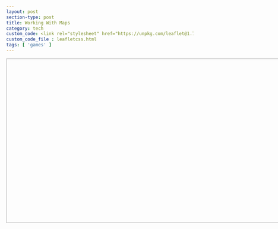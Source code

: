 ```yaml
---
layout: post
section-type: post
title: Working With Maps
category: tech
custom_code: <link rel="stylesheet" href="https://unpkg.com/leaflet@1.7.1/dist/leaflet.css" integrity="sha512-xodZBNTC5n17Xt2atTPuE1HxjVMSvLVW9ocqUKLsCC5CXdbqCmblAshOMAS6/keqq/sMZMZ19scR4PsZChSR7A==" crossorigin=""/><script src="https://unpkg.com/leaflet@1.7.1/dist/leaflet.js" integrity="sha512-XQoYMqMTK8LvdxXYG3nZ448hOEQiglfqkJs1NOQV44cWnUrBc8PkAOcXy20w0vlaXaVUearIOBhiXZ5V3ynxwA==" crossorigin=""></script>
custom_code_file : leafletcss.html
tags: [ 'games' ]
---
```


 <link
      rel="stylesheet"
      href="https://unpkg.com/leaflet@1.7.1/dist/leaflet.css"
      integrity="sha384-VzLXTJGPSyTLX6d96AxgkKvE/LRb7ECGyTxuwtpjHnVWVZs2gp5RDjeM/tgBnVdM"
      crossorigin="anonymous"
    />

<script src="https://unpkg.com/jquery@3.6.0/dist/jquery.min.js" integrity="sha384-vtXRMe3mGCbOeY7l30aIg8H9p3GdeSe4IFlP6G8JMa7o7lXvnz3GFKzPxzJdPfGK" crossorigin="anonymous"></script><script src="https://unpkg.com/leaflet@1.7.1/dist/leaflet.js" integrity="sha384-RFZC58YeKApoNsIbBxf4z6JJXmh+geBSgkCQXFyh+4tiFSJmJBt+2FbjxW7Ar16M" crossorigin="anonymous"></script>


 <div id="map" style="width: 800px; height: 440px; border: 1px solid #AAA;"></div>

  <script type='text/javascript' src='maps/markers.js'></script>
   <!--<script type='text/javascript' src='maps/leaf-demo.js'></script>
   --><script type="text/javascript" src="us-states.js"></script>

<script type="text/javascript">

	var map = L.map('map').setView([37.8, -96], 4);
	

	L.tileLayer('https://api.mapbox.com/styles/v1/{id}/tiles/{z}/{x}/{y}?access_token=pk.eyJ1IjoibWFwYm94IiwiYSI6ImNpejY4NXVycTA2emYycXBndHRqcmZ3N3gifQ.rJcFIG214AriISLbB6B5aw', {
		maxZoom: 18,
		attribution: 'Map data &copy; <a href="https://www.openstreetmap.org/copyright">OpenStreetMap</a> contributors, ' +
			'Imagery © <a href="https://www.mapbox.com/">Mapbox</a>',
		id: 'mapbox/light-v9',
		tileSize: 512,
		zoomOffset: -1
	}).addTo(map);

	L.marker([47.273015,-120.88227499999999]).bindPopup("Alabama").addTo(map);
	L.marker([47.273015,-120.88227499999999]).bindPopup("Alaska").addTo(map);
	L.marker([47.273015,-120.88227499999999]).bindPopup("Arizona").addTo(map);
	L.marker([47.273015,-120.88227499999999]).bindPopup("Arkansas").addTo(map);
	L.marker([47.273015,-120.88227499999999]).bindPopup("California").addTo(map);
	L.marker([47.273015,-120.88227499999999]).bindPopup("Colorado").addTo(map);
	L.marker([47.273015,-120.88227499999999]).bindPopup("Connecticut").addTo(map);
	L.marker([47.273015,-120.88227499999999]).bindPopup("Delaware").addTo(map);
	L.marker([47.273015,-120.88227499999999]).bindPopup("District of Columbia").addTo(map);
	L.marker([47.273015,-120.88227499999999]).bindPopup("Florida").addTo(map);
	L.marker([47.273015,-120.88227499999999]).bindPopup("Georgia").addTo(map);
	L.marker([47.273015,-120.88227499999999]).bindPopup("Hawaii").addTo(map);
	L.marker([47.273015,-120.88227499999999]).bindPopup("Idaho").addTo(map);
	L.marker([47.273015,-120.88227499999999]).bindPopup("Illinois").addTo(map);
	L.marker([47.273015,-120.88227499999999]).bindPopup("Indiana").addTo(map);
	L.marker([47.273015,-120.88227499999999]).bindPopup("Iowa").addTo(map);
	L.marker([47.273015,-120.88227499999999]).bindPopup("Kansas").addTo(map);
	L.marker([47.273015,-120.88227499999999]).bindPopup("Kentucky").addTo(map);
	L.marker([47.273015,-120.88227499999999]).bindPopup("Louisiana").addTo(map);
	L.marker([47.273015,-120.88227499999999]).bindPopup("Maine").addTo(map);
	L.marker([47.273015,-120.88227499999999]).bindPopup("Maryland").addTo(map);
	L.marker([47.273015,-120.88227499999999]).bindPopup("Massachusetts").addTo(map);
	L.marker([47.273015,-120.88227499999999]).bindPopup("Michigan").addTo(map);
	L.marker([47.273015,-120.88227499999999]).bindPopup("Minnesota").addTo(map);
	L.marker([47.273015,-120.88227499999999]).bindPopup("Mississippi").addTo(map);
	L.marker([47.273015,-120.88227499999999]).bindPopup("Missouri").addTo(map);
	L.marker([47.273015,-120.88227499999999]).bindPopup("Montana").addTo(map);
	L.marker([47.273015,-120.88227499999999]).bindPopup("Nebraska").addTo(map);
	L.marker([47.273015,-120.88227499999999]).bindPopup("Nevada").addTo(map);
	L.marker([47.273015,-120.88227499999999]).bindPopup("New Hampshire").addTo(map);
	L.marker([47.273015,-120.88227499999999]).bindPopup("New Jersey").addTo(map);
	L.marker([47.273015,-120.88227499999999]).bindPopup("New Mexico").addTo(map);
	L.marker([47.273015,-120.88227499999999]).bindPopup("New York").addTo(map);
	L.marker([47.273015,-120.88227499999999]).bindPopup("North Carolina").addTo(map);
	L.marker([47.273015,-120.88227499999999]).bindPopup("North Dakota").addTo(map);
	L.marker([47.273015,-120.88227499999999]).bindPopup("Ohio").addTo(map);
	L.marker([47.273015,-120.88227499999999]).bindPopup("Oklahoma").addTo(map);
	L.marker([47.273015,-120.88227499999999]).bindPopup("Oregon").addTo(map);
	L.marker([47.273015,-120.88227499999999]).bindPopup("Pennsylvania").addTo(map);
	L.marker([47.273015,-120.88227499999999]).bindPopup("Rhode Island").addTo(map);
	L.marker([47.273015,-120.88227499999999]).bindPopup("South Carolina").addTo(map);
	L.marker([47.273015,-120.88227499999999]).bindPopup("South Dakota").addTo(map);
	L.marker([47.273015,-120.88227499999999]).bindPopup("Tennessee").addTo(map);
	L.marker([47.273015,-120.88227499999999]).bindPopup("Texas").addTo(map);
	L.marker([47.273015,-120.88227499999999]).bindPopup("Utah").addTo(map);
	L.marker([47.273015,-120.88227499999999]).bindPopup("Vermont").addTo(map);
	L.marker([47.273015,-120.88227499999999]).bindPopup("Virginia").addTo(map);
	L.marker([47.273015,-120.88227499999999]).bindPopup("Washington").addTo(map);
	L.marker([47.273015,-120.88227499999999]).bindPopup("West Virginia").addTo(map);
	L.marker([47.273015,-120.88227499999999]).bindPopup("Wisconsin").addTo(map);
	L.marker([47.273015,-120.88227499999999]).bindPopup("Wyoming").addTo(map);
    L.marker([47.273015,-120.88227499999999]).bindPopup("Puerto Rico").addTo(map);
	
	// control that shows state info on hover
	var info = L.control();

	info.onAdd = function (map) {
		this._div = L.DomUtil.create('div', 'info');
		this.update();
		return this._div;
	};

	info.update = function (props) {
		this._div.innerHTML = '<h4>US Population Density</h4>' +  (props ?
			'<b>' + props.name + '</b><br />' + props.density + ' people / mi<sup>2</sup>'
			: 'Hover over a state');
	};

	info.addTo(map);


	// get color depending on population density value
	function getColor(d) {
		return d > 1000 ? '#800026' :
				d > 500  ? '#BD0026' :
				d > 200  ? '#E31A1C' :
				d > 100  ? '#FC4E2A' :
				d > 50   ? '#FD8D3C' :
				d > 20   ? '#FEB24C' :
				d > 10   ? '#FED976' :
							'#FFEDA0';
	}

	function style(feature) {
		return {
			weight: 2,
			opacity: 1,
			color: 'white',
			dashArray: '3',
			fillOpacity: 0.7,
			fillColor: getColor(feature.properties.density)
		};
	}

	function highlightFeature(e) {
		var layer = e.target;

		layer.setStyle({
			weight: 5,
			color: '#666',
			dashArray: '',
			fillOpacity: 0.7
		});

		if (!L.Browser.ie && !L.Browser.opera && !L.Browser.edge) {
			layer.bringToFront();
		}

		info.update(layer.feature.properties);
	}

	var geojson;

	function resetHighlight(e) {
		geojson.resetStyle(e.target);
		info.update();
	}

	function zoomToFeature(e) {
		map.fitBounds(e.target.getBounds());
	}

	function onEachFeature(feature, layer) {
		layer.on({
			mouseover: highlightFeature,
			mouseout: resetHighlight,
			click: zoomToFeature
		});
	}

	geojson = L.geoJson(statesData, {
		style: style,
		onEachFeature: onEachFeature
	}).addTo(map);

	map.attributionControl.addAttribution('Population data &copy; <a href="http://census.gov/">US Census Bureau</a>');


	var legend = L.control({position: 'bottomright'});

	legend.onAdd = function (map) {

		var div = L.DomUtil.create('div', 'info legend'),
			grades = [0, 10, 20, 50, 100, 200, 500, 1000],
			labels = [],
			from, to;

		for (var i = 0; i < grades.length; i++) {
			from = grades[i];
			to = grades[i + 1];

			labels.push(
				'<i style="background:' + getColor(from + 1) + '"></i> ' +
				from + (to ? '&ndash;' + to : '+'));
		}

		div.innerHTML = labels.join('<br>');
		return div;
	};

	legend.addTo(map);

</script>
